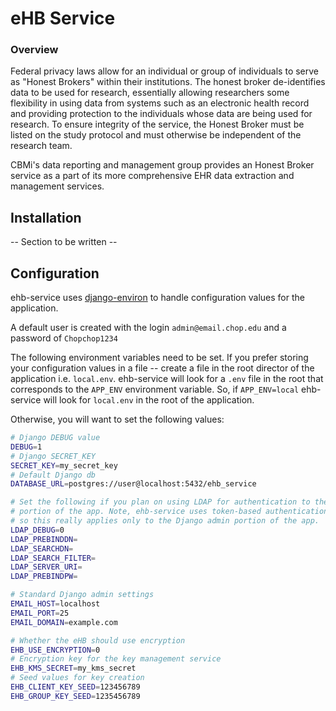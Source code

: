 # eHB Service

### Overview
Federal privacy laws allow for an individual or group of individuals to serve
as "Honest Brokers" within their institutions. The honest broker de-identifies
data to be used for research, essentially allowing researchers some flexibility
in using data from systems such as an electronic health record and providing
protection to the individuals whose data are being used for research. To ensure
integrity of the service, the Honest Broker must be listed on the study protocol
and must otherwise be independent of the research team.

CBMi's data reporting and management group provides an Honest Broker service as
a part of its more comprehensive EHR data extraction and management services.

## Installation

-- Section to be written --


## Configuration

ehb-service uses [django-environ](https://github.com/joke2k/django-environ) to handle configuration values for the application.

A default user is created with the login `admin@email.chop.edu` and a password of `Chopchop1234`

The following environment variables need to be set. If you prefer storing your configuration values in a file -- create a file in the root director of the application i.e. `local.env`. ehb-service will look for a `.env` file in the root that corresponds to the `APP_ENV` environment variable. So, if `APP_ENV=local` ehb-service will look for `local.env` in the root of the application.

Otherwise, you will want to set the following values:

```bash
# Django DEBUG value
DEBUG=1
# Django SECRET_KEY
SECRET_KEY=my_secret_key
# Default Django db
DATABASE_URL=postgres://user@localhost:5432/ehb_service

# Set the following if you plan on using LDAP for authentication to the admin
# portion of the app. Note, ehb-service uses token-based authentication
# so this really applies only to the Django admin portion of the app.
LDAP_DEBUG=0
LDAP_PREBINDDN=
LDAP_SEARCHDN=
LDAP_SEARCH_FILTER=
LDAP_SERVER_URI=
LDAP_PREBINDPW=

# Standard Django admin settings
EMAIL_HOST=localhost
EMAIL_PORT=25
EMAIL_DOMAIN=example.com

# Whether the eHB should use encryption
EHB_USE_ENCRYPTION=0
# Encryption key for the key management service
EHB_KMS_SECRET=my_kms_secret
# Seed values for key creation
EHB_CLIENT_KEY_SEED=123456789
EHB_GROUP_KEY_SEED=1235456789
